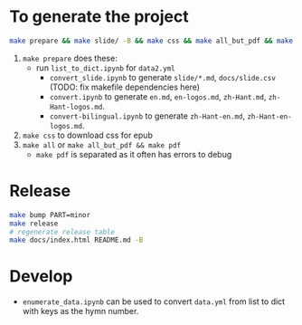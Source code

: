 # To generate the project

```sh
make prepare && make slide/ -B && make css && make all_but_pdf && make pdf
```

1. `make prepare` does these:
    - run `list_to_dict.ipynb` for `data2.yml`
        - `convert_slide.ipynb` to generate `slide/*.md`, `docs/slide.csv` (TODO: fix makefile dependencies here)
        - `convert.ipynb` to generate `en.md`, `en-logos.md`, `zh-Hant.md`, `zh-Hant-logos.md`.
        - `convert-bilingual.ipynb` to generate `zh-Hant-en.md`, `zh-Hant-en-logos.md`.
2. `make css` to download css for epub
3. `make all` or `make all_but_pdf && make pdf`
    - `make pdf` is separated as it often has errors to debug

# Release

```sh
make bump PART=minor
make release
# regenerate release table
make docs/index.html README.md -B
```

# Develop

- `enumerate_data.ipynb` can be used to convert `data.yml` from list to dict with keys as the hymn number.
